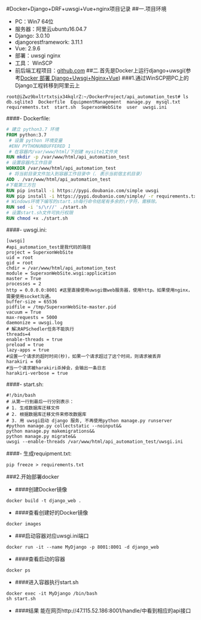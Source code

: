 #Docker+Django+DRF+uwsgi+Vue+nginx项目记录
##一.项目环境
- PC：Win7 64位
- 服务器：阿里云ubuntu16.04.7
- Django: 3.0.10
- djangorestframework: 3.11.1
- Vue: 2.9.6
- 部署：uwsgi nginx
- 工具： WinSCP
- 前后端工程项目：[github.com](https://github.com/caoxunaaa/SuperxonWork/tree/master/SuperxonWebSite)
##二.首先是Docker上运行django+uwsgi(参考[Docker 部署 Django+Uwsgi+Nginx+Vue](https://testerhome.com/topics/25440))
###1.通过WinSCP把PC上的Django工程转移到阿里云上
```
root@iZwz9bxltrtxtsix34kqlrZ:~/DockerProject/api_automation_test# ls
db.sqlite3  Dockerfile  EquipmentManagement  manage.py  mysql.txt  requirements.txt  start.sh  SuperxonWebSite  user  uwsgi.ini
```

####- Dockerfile:
```dockerfile
# 建立 python3.7 环境
FROM python:3.7
 # 设置 python 环境变量
 #ENV PYTHONUNBUFFERED 1
 # 在容器内/var/www/html/下创建 mysite1文件夹
RUN mkdir -p /var/www/html/api_automation_test
# 设置容器内工作目录
WORKDIR /var/www/html/api_automation_test
 # 将当前目录文件加入到容器工作目录中（. 表示当前宿主机目录）
ADD . /var/www/html/api_automation_test
#下载第三方包
RUN pip install -i https://pypi.doubanio.com/simple uwsgi
RUN pip install -i https://pypi.doubanio.com/simple/ -r requirements.txt
# Windows环境下编写的start.sh每行命令结尾有多余的\r字符，需移除。
RUN sed -i 's/\r//' ./start.sh
# 设置start.sh文件可执行权限
RUN chmod +x ./start.sh
```
####- uwsgi.ini:
```editorconfig
[uwsgi]
#api_automation_test是我代码的路径
project = SuperxonWebSite
uid = root
gid = root
chdir = /var/www/html/api_automation_test
module = SuperxonWebSite.wsgi:application
master = True
processes = 2
http = 0.0.0.0:8001 #这里直接使用uwsgi做web服务器，使用http。如果使用nginx，需要使用socket沟通。
buffer-size = 65536
pidfile = /tmp/SuperxonWebSite-master.pid
vacuum = True
max-requests = 5000
daemonize = uwsgi.log
# 解决APSchedler任务不能执行
threads=4
enable-threads = true
preload = true
lazy-apps = true
#设置一个请求的超时时间(秒)，如果一个请求超过了这个时间，则请求被丢弃
harakiri = 60
#当一个请求被harakiri杀掉会，会输出一条日志
harakiri-verbose = true
```
####- start.sh:
```shell script
#!/bin/bash
# 从第一行到最后一行分别表示：
# 1. 生成数据库迁移文件
# 2. 根据数据库迁移文件来修改数据库
# 3. 用 uwsgi启动 django 服务, 不再使用python manage.py runserver
#python manage.py collectstatic --noinput&&
python manage.py makemigrations&&
python manage.py migrate&&
uwsgi --enable-threads /var/www/html/api_automation_test/uwsgi.ini
```
####- 生成requipment.txt:
```
pip freeze > requirements.txt
```
###2.开始部署docker
- ####创建Docker镜像
```
docker build -t django_web .
```

- ####查看创建好的Docker镜像
```
docker images
```
- ###启动容器对应uwsgi.ini端口
```
docker run -it --name MyDjango -p 8001:8001 -d django_web
```
- ####查看启动的容器
```
docker ps
```
- ####进入容器执行start.sh
```
docker exec -it MyDjango /bin/bash
sh start.sh
```
- ####结果
能在网页http://47.115.52.186:8001/handle/中看到相应的api接口


